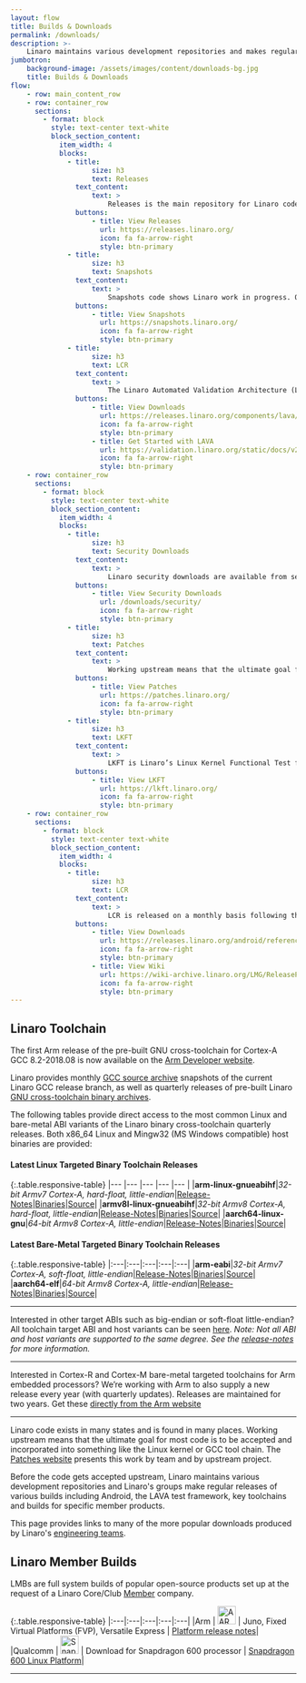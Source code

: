 ```yaml
---
layout: flow
title: Builds & Downloads
permalink: /downloads/
description: >-
    Linaro maintains various development repositories and makes regular releases of many builds including Android, LAVA Test Framework, Key Toolchains and builds for specific member products. This page provides links to many of the more popular downloads produced by Linaro’s engineering teams.
jumbotron:
    background-image: /assets/images/content/downloads-bg.jpg
    title: Builds & Downloads
flow:
    - row: main_content_row
    - row: container_row
      sections:
        - format: block
          style: text-center text-white
          block_section_content:
            item_width: 4
            blocks:
              - title:
                    size: h3
                    text: Releases
                text_content:
                    text: >
                        Releases is the main repository for Linaro code that has been tested and released. It is possible to navigate down through this site to find code if you know what you are looking for, but we recommend you use the links below for our most popular downloads.
                buttons:
                    - title: View Releases
                      url: https://releases.linaro.org/
                      icon: fa fa-arrow-right
                      style: btn-primary
              - title:
                    size: h3
                    text: Snapshots
                text_content:
                    text: >
                        Snapshots code shows Linaro work in progress. Often created on a daily basis, these are literally snapshots of work in progress that are used for testing and development. The code on this site may not work and should only be used by experienced engineers who know exactly what they are doing.
                buttons:
                    - title: View Snapshots
                      url: https://snapshots.linaro.org/
                      icon: fa fa-arrow-right
                      style: btn-primary
              - title:
                    size: h3
                    text: LCR
                text_content:
                    text: >
                        The Linaro Automated Validation Architecture (LAVA) is a test and continuous integration framework that Linaro uses to validate its releases. The source is open so that members and others can create their own instantiations and run proprietary tests within this standard framework. Click here for the latest downloads.
                buttons:
                    - title: View Downloads
                      url: https://releases.linaro.org/components/lava/latest/
                      icon: fa fa-arrow-right
                      style: btn-primary
                    - title: Get Started with LAVA
                      url: https://validation.linaro.org/static/docs/v2/index.html
                      icon: fa fa-arrow-right
                      style: btn-primary
    - row: container_row
      sections:
        - format: block
          style: text-center text-white
          block_section_content:
            item_width: 4
            blocks:
              - title:
                    size: h3
                    text: Security Downloads
                text_content:
                    text: >
                        Linaro security downloads are available from several of Linaro’s engineering groups. The most recent work includes collaboration on Meltdown/Spectre fixes backported in to the 4.4, 4.9 and 4.14 kernels.
                buttons:
                    - title: View Security Downloads
                      url: /downloads/security/
                      icon: fa fa-arrow-right
                      style: btn-primary
              - title:
                    size: h3
                    text: Patches
                text_content:
                    text: >
                        Working upstream means that the ultimate goal for most code is to be accepted and incorporated into something like the Linux kernel or GCC tool chain. The Patches website presents this work by team and by upstream project.
                buttons:
                    - title: View Patches
                      url: https://patches.linaro.org/
                      icon: fa fa-arrow-right
                      style: btn-primary
              - title:
                    size: h3
                    text: LKFT
                text_content:
                    text: >
                        LKFT is Linaro’s Linux Kernel Functional Test framework. The mission of LKFT is to perform functional regression testing on select Linux kernel branches in real time (as they’re updated) and report any regressions as quickly as possible. This is performed by executing a variety of functional-tests on a selection of user-space operating systems.
                buttons:
                    - title: View LKFT
                      url: https://lkft.linaro.org/
                      icon: fa fa-arrow-right
                      style: btn-primary
    - row: container_row
      sections:
        - format: block
          style: text-center text-white
          block_section_content:
            item_width: 4
            blocks:
              - title:
                    size: h3
                    text: LCR
                text_content:
                    text: >
                        LCR is released on a monthly basis following the Linaro release cadence. It is a stable release and text to be added at the beginning of the month. It comes in two variants M-LCR and R-LCR.
                buttons:
                    - title: View Downloads
                      url: https://releases.linaro.org/android/reference-lcr/
                      icon: fa fa-arrow-right
                      style: btn-primary
                    - title: View Wiki
                      url: https://wiki-archive.linaro.org/LMG/ReleaseProcess
                      icon: fa fa-arrow-right
                      style: btn-primary
---
```

## Linaro Toolchain

The first Arm release of the pre-built GNU cross-toolchain for Cortex-A GCC 8.2-2018.08 is now available on the [Arm Developer website](https://developer.arm.com/tools-and-software/open-source-software/developer-tools/gnu-toolchain/gnu-a).

Linaro provides monthly [GCC source archive](https://snapshots.linaro.org/components/toolchain/gcc-linaro/) snapshots of the current Linaro GCC release branch, as well as quarterly releases of pre-built Linaro [GNU cross-toolchain binary archives](https://releases.linaro.org/components/toolchain/binaries/).

The following tables provide direct access to the most common Linux and bare-metal ABI variants of the Linaro binary cross-toolchain quarterly releases.  Both x86_64 Linux and Mingw32 (MS Windows compatible) host binaries are provided:

#### Latest Linux Targeted Binary Toolchain Releases

{:.table.responsive-table}
|--- |--- |--- |--- |--- |
|**arm-linux-gnueabihf**|*32-bit Armv7 Cortex-A, hard-float, little-endian*|[Release-Notes](https://releases.linaro.org/components/toolchain/binaries/latest-7/)|[Binaries](https://releases.linaro.org/components/toolchain/binaries/latest-7/arm-linux-gnueabihf/)|[Source](https://releases.linaro.org/components/toolchain/gcc-linaro/latest-7/)|
|**armv8l-linux-gnueabihf**|*32-bit Armv8 Cortex-A, hard-float, little-endian*|[Release-Notes](https://releases.linaro.org/components/toolchain/binaries/latest-7/)|[Binaries](https://releases.linaro.org/components/toolchain/binaries/latest-7/armv8l-linux-gnueabihf/)|[Source](https://releases.linaro.org/components/toolchain/gcc-linaro/latest-7/)|
|**aarch64-linux-gnu**|*64-bit Armv8 Cortex-A, little-endian*|[Release-Notes](https://releases.linaro.org/components/toolchain/binaries/latest-7/)|[Binaries](https://releases.linaro.org/components/toolchain/binaries/latest-7/aarch64-linux-gnu/)|[Source](https://releases.linaro.org/components/toolchain/gcc-linaro/latest-7/)|

#### Latest Bare-Metal Targeted Binary Toolchain Releases

{:.table.responsive-table}
|:---|:---|:---|:---|:---|
|**arm-eabi**|_32-bit Armv7 Cortex-A, soft-float, little-endian_|[Release-Notes](https://releases.linaro.org/components/toolchain/binaries/latest-7/)|[Binaries](https://releases.linaro.org/components/toolchain/binaries/latest-7/arm-eabi/)|[Source](https://releases.linaro.org/components/toolchain/gcc-linaro/latest-7/)|
|**aarch64-elf**|_64-bit Armv8 Cortex-A, little-endian_|[Release-Notes](https://releases.linaro.org/components/toolchain/binaries/latest-7/)|[Binaries](https://releases.linaro.org/components/toolchain/binaries/latest-7/aarch64-elf/)|[Source](https://releases.linaro.org/components/toolchain/gcc-linaro/latest-7/)|

***

Interested in other target ABIs such as big-endian or soft-float little-endian? All toolchain target ABI and host variants can be seen [here](https://releases.linaro.org/components/toolchain/binaries/latest-7/). _Note: Not all ABI and host variants are supported to the same degree. See the [release-notes](https://releases.linaro.org/components/toolchain/binaries/latest-7/) for more information._

***

Interested in Cortex-R and Cortex-M bare-metal targeted toolchains for Arm embedded processors? We’re working with Arm to also supply a new release every year (with quarterly updates). Releases are maintained for two years. Get these [directly from the Arm website](https://developer.arm.com/tools-and-software/open-source-software/developer-tools/gnu-toolchain/gnu-rm)

******

Linaro code exists in many states and is found in many places. Working upstream means that the ultimate goal for most code is to be accepted and incorporated into something like the Linux kernel or GCC tool chain. The [Patches website](https://patches.linaro.org/) presents this work by team and by upstream project.

Before the code gets accepted upstream, Linaro maintains various development repositories and Linaro's groups make regular releases of various builds including Android, the LAVA test framework, key toolchains and builds for specific member products.

This page provides links to many of the more popular downloads produced by Linaro's [engineering teams](https://www.linaro.org/work/).

## Linaro Member Builds

LMBs are full system builds of popular open-source products set up at the request of a Linaro Core/Club [Member](/membership/) company.

{:.table.responsive-table}
|:---|:---|:---|:---|:---|
|Arm | <img src="/assets/images/content/aarch-64-logo-thumb.jpg" width="32px" height="auto" alt="AARCH 64 Logo" /> | Juno, Fixed Virtual Platforms (FVP), Versatile Express | [Platform release notes](http://community.arm.com/groups/arm-development-platforms)|
|Qualcomm | <img src="/assets/images/content/qualcomm-snapdragon-thumb.jpg" width="32px" height="auto" alt="Snapdragon Logo" /> | Download for Snapdragon 600 processor | [Snapdragon 600 Linux Platform](https://releases.linaro.org/debian/boards/snapdragon/latest/)|

***

